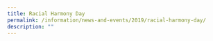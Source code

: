```yaml
---
title: Racial Harmony Day
permalink: /information/news-and-events/2019/racial-harmony-day/
description: ""
---
```

